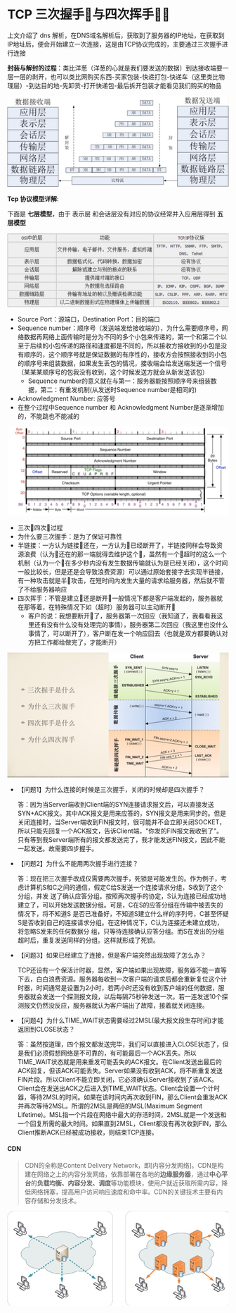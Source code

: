 # TCP 三次握手🤝与四次挥手🙋‍♂️

上文介绍了 dns 解析，在DNS域名解析后，获取到了服务器的IP地址，在获取到IP地址后，便会开始建立一次连接，这是由TCP协议完成的，主要通过三次握手进行连接

 **封装与解封的过程**：类比洋葱（洋葱的心就是我们要发送的数据）到达接收端要一层一层的剥开，也可以类比网购买东西-买家包装-快递打包-快递车（这里类比物理层）-到达目的地-先卸货-打开快递包-最后拆开包装才能看见我们购买的物品

![tcp-ip1](./assert/tcp-ip1.png)

**Tcp 协议模型详解**:

下面是 **七层模型**，由于 表示层 和会话层没有对应的协议经常并入应用层得到 **五层模型**

![tcp-ip2](./assert/tcp-ip2.png)

* Source Port：源端口，Destination Port：目的端口
* Sequence number：顺序号（发送端发给接收端的），为什么需要顺序号，网络数据再网络上面传输时是分为不同的多个小包来传递的，第一个和第二个以至于后续的小包传递的路径和速度都是不同的，所以接收方接收到的小包是没有顺序的，这个顺序号就是保证数据的有序性的，接收方会按照接收到的小包的顺序号来组装数据，如果发生丢包的情况，接收端会给发送端发送一个信号（某某某顺序号的包我没有收到，这个时候发送方就会从新发送该包）
  * Sequence number的意义就在与第一：服务器能按照顺序号来组装数据，第二：有重发机制(从发送时Sequence number是相同的)
* Acknowledgment Number: 应答号
* 在整个过程中Sequence number 和 Acknowledgment Number是逐渐增加的，不能跳也不能减的

![tcp-ip3](./assert/tcp-ip3.png)

* 三次🤝四次🙋过程
* 为什么要三次握手：是为了保证可靠性
* 半链接：一方认为链接🔗还在，一方认为🔗已经断开了，半链接同样会导致资源浪费（认为🔗还在的那一端就得去维护这个🔗，虽然有一个🔗超时的这么一个机制（认为一个🔗在多少秒内没有发生数据传输就认为是已经关闭），这个时间一般比较长，但是还是会导致浪费资源）可以通过原始套接字去实现半链接，有一种攻击就是半🔗攻击，在短时间内发生大量的请求给服务器，然后就不管了不给服务器响应
* 四次挥手：不管是建立🔗还是断开🔗一般情况下都是客户端发起的，服务器就在那等着，在特殊情况下如（超时）服务器可以主动断开🔗
  * 客户的说：我想要断开🔗了，服务器第一次回应（我知道了，我看看我这里还有没有什么没有处理完的事情），服务器第二次回应（我这里也没什么事情了，可以断开了），客户断在发一个响应回去（也就是双方都要确认对方把工作都给做完了，才能断开）


![tcp-ip4](./assert/tcp-ip4.png)

* 【问题1】为什么连接的时候是三次握手，关闭的时候却是四次握手？

  答：因为当Server端收到Client端的SYN连接请求报文后，可以直接发送SYN+ACK报文。其中ACK报文是用来应答的，SYN报文是用来同步的。但是关闭连接时，当Server端收到FIN报文时，很可能并不会立即关闭SOCKET，所以只能先回复一个ACK报文，告诉Client端，"你发的FIN报文我收到了"。只有等到我Server端所有的报文都发送完了，我才能发送FIN报文，因此不能一起发送。故需要四步握手。

* 【问题2】为什么不能用两次握手进行连接？

  答：现在把三次握手改成仅需要两次握手，死锁是可能发生的。作为例子，考虑计算机S和C之间的通信，假定C给S发送一个连接请求分组，S收到了这个分组，并发 送了确认应答分组。按照两次握手的协定，S认为连接已经成功地建立了，可以开始发送数据分组。可是，C在S的应答分组在传输中被丢失的情况下，将不知道S 是否已准备好，不知道S建立什么样的序列号，C甚至怀疑S是否收到自己的连接请求分组。在这种情况下，C认为连接还未建立成功，将忽略S发来的任何数据分 组，只等待连接确认应答分组。而S在发出的分组超时后，重复发送同样的分组。这样就形成了死锁。

* 【问题3】如果已经建立了连接，但是客户端突然出现故障了怎么办？

  TCP还设有一个保活计时器，显然，客户端如果出现故障，服务器不能一直等下去，白白浪费资源。服务器每收到一次客户端的请求后都会重新复位这个计时器，时间通常是设置为2小时，若两小时还没有收到客户端的任何数据，服务器就会发送一个探测报文段，以后每隔75秒钟发送一次。若一连发送10个探测报文仍然没反应，服务器就认为客户端出了故障，接着就关闭连接。

* 【问题4】为什么TIME_WAIT状态需要经过2MSL(最大报文段生存时间)才能返回到CLOSE状态？

  答：虽然按道理，四个报文都发送完毕，我们可以直接进入CLOSE状态了，但是我们必须假想网络是不可靠的，有可能最后一个ACK丢失。所以TIME_WAIT状态就是用来重发可能丢失的ACK报文。在Client发送出最后的ACK回复，但该ACK可能丢失。Server如果没有收到ACK，将不断重复发送FIN片段。所以Client不能立即关闭，它必须确认Server接收到了该ACK。Client会在发送出ACK之后进入到TIME_WAIT状态。Client会设置一个计时器，等待2MSL的时间。如果在该时间内再次收到FIN，那么Client会重发ACK并再次等待2MSL。所谓的2MSL是两倍的MSL(Maximum Segment Lifetime)。MSL指一个片段在网络中最大的存活时间，2MSL就是一个发送和一个回复所需的最大时间。如果直到2MSL，Client都没有再次收到FIN，那么Client推断ACK已经被成功接收，则结束TCP连接。

#### CDN

> CDN的全称是Content Delivery Network，即[内容分发网络]。CDN是构建在网络之上的内容分发网络，依靠部署在各地的**边缘服务器**，通过**中心平台**的**负载均衡、内容分发、调度**等功能模块，使用户就近获取所需内容，降低网络拥塞，提高用户访问响应速度和命中率。CDN的关键技术主要有内容存储和分发技术。

![cdn](./assert/cdn.png)